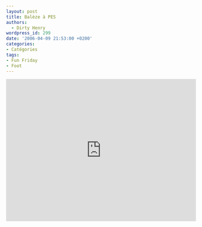 ```yaml
---
layout: post
title: Balèze à PES
authors:
  - Dirty Henry
wordpress_id: 299
date: '2006-04-09 21:53:00 +0200'
categories:
- Catégories
tags:
- Fun Friday
- Foot
---
```

<iframe width="520" height="390" src="http://www.youtube.com/embed/ucav_J_3E30" frameborder="0" allowfullscreen></iframe>
